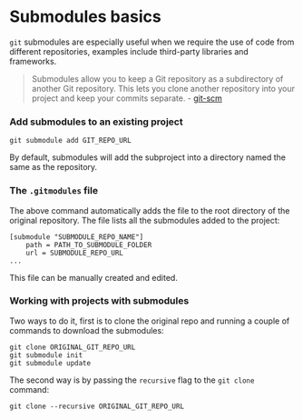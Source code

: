 Submodules basics
=================

`git` submodules are especially useful when we require the use of code from
different repositories, examples include third-party libraries and frameworks.

> Submodules allow you to keep a Git repository as a subdirectory of another
Git repository. This lets you clone another repository into your project and
keep your commits separate. - [git-scm](https://git-scm.com/book/en/v2/Git-Tools-Submodules)

### Add submodules to an existing project
```
git submodule add GIT_REPO_URL
```
By default, submodules will add the subproject into a directory named the same
as the repository.

### The `.gitmodules` file
The above command automatically adds the file to the root directory of the
original repository. The file lists all the submodules added to the project:

```
[submodule "SUBMODULE_REPO_NAME"]
    path = PATH_TO_SUBMODULE_FOLDER
    url = SUBMODULE_REPO_URL
...
```
This file can be manually created and edited.

### Working with projects with submodules
Two ways to do it, first is to clone the original repo and running a couple of
commands to download the submodules:
```
git clone ORIGINAL_GIT_REPO_URL
git submodule init
git submodule update
```
The second way is by passing the `recursive` flag to the `git clone` command:
```
git clone --recursive ORIGINAL_GIT_REPO_URL
```
